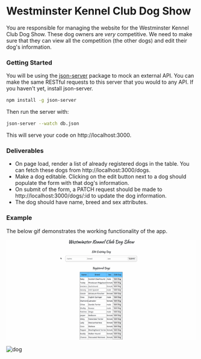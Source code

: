 # Westminster Kennel Club Dog Show

You are responsible for managing the website for the Westminster Kennel Club Dog Show. These dog owners are _very_ competitive. We need to make sure that they can view all the competition (the other dogs) and edit their dog's information.

### Getting Started

You will be using the [json-server](https://github.com/typicode/json-server) package to mock an external API. You can make the same RESTful requests to this server that you would to any API. If you haven't yet, install json-server.
```bash
npm install -g json-server
```

Then run the server with:
```bash
json-server --watch db.json
```

This will serve your code on http://localhost:3000.

### Deliverables

- On page load, render a list of already registered dogs in the table. You can fetch these dogs from http://localhost:3000/dogs.
- Make a dog editable. Clicking on the edit button next to a dog should populate the form with that dog's information.
- On submit of the form, a PATCH request should be made to http://localhost:3000/dogs/:id to update the dog information.
- The dog should have name, breed and sex attributes.

### Example
The below gif demonstrates the working functionality of the app.

![app](assets/app.gif)

![dog](assets/dog-show.jpg)